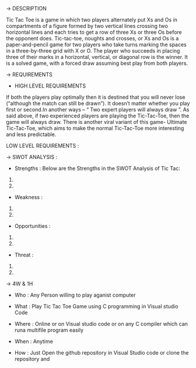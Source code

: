 -> DESCRIPTION

Tic Tac Toe is  a game in which two players alternately put Xs and Os in compartments of a figure formed by two vertical lines crossing two horizontal lines and each tries to get a row of three Xs or three Os before the opponent does. Tic-tac-toe, noughts and crosses, or Xs and Os is a paper-and-pencil game for two players who take turns marking the spaces in a three-by-three grid with X or O. The player who succeeds in placing three of their marks in a horizontal, vertical, or diagonal row is the winner. It is a solved game, with a forced draw assuming best play from both players.


-> REQUIREMENTS
 
- HIGH LEVEL REQUIREMENTS

If both the players play optimally then it is destined that you will never lose (“although the match can still be drawn”). It doesn’t matter whether you play first or second.In another ways – “ Two expert players will always draw ”.
As said above, if two experienced players are playing the Tic-Tac-Toe, then the game will always draw.
There is another viral variant of this game- Ultimate Tic-Tac-Toe, which aims to make the normal Tic-Tac-Toe more interesting and less predictable.

LOW LEVEL REQUIREMENTS :






-> SWOT ANALYSIS :

- Strengths : Below are the Strengths in the SWOT Analysis of Tic Tac:

1.

2.

- Weakness : 

1.

2.

- Opportunities :

1.

2.

- Threat :

1.

2.

-> 4W & 1H

- Who : Any Person willing to play aganist computer

- What : Play Tic Tac Toe Game using C programming in Visual studio Code

- Where : Online or on Visual studio code or on any C compiler which can runa  multifile program easily

- When : Anytime

- How : Just Open the github repository in Visual Studio code or clone the repository and


